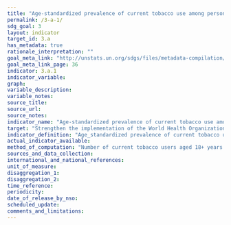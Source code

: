 ```yaml
---
title: "Age-standardized prevalence of current tobacco use among persons aged 15 years and older"
permalink: /3-a-1/
sdg_goal: 3
layout: indicator
target_id: 3.a
has_metadata: true
rationale_interpretation: ""
goal_meta_link: "http://unstats.un.org/sdgs/files/metadata-compilation/Metadata-Goal-3.pdf"
goal_meta_link_page: 36
indicator: 3.a.1
indicator_variable: 
graph: 
variable_description: 
variable_notes: 
source_title: 
source_url: 
source_notes: 
indicator_name: "Age-standardized prevalence of current tobacco use among persons aged 15 years and older"
target: "Strengthen the implementation of the World Health Organization Framework Convention on Tobacco Control in all countries, as appropriate."
indicator_definition: "Age_standardized prevalence of current tobacco use among persons aged 18+ years. 'Smoked tobacco products' include the consumption of cigarettes, bidis, cigars, cheroots, pipes, shisha (water pipes), fine_cut smoking articles (roll_your_own), krekets, and any other form of smoked tobacco. \n\"Smokeless tobacco\" includes moist snuff, plug, creamy snuff, dissolvables, dry snuff, gul, loose leaf, red tooth powder, snus, chimo, gutkha, khaini, gudakhu, zarda, quiwam, dohra, tuibur, nasway, naas/naswar, shammah, betel quid, toombak, pan (betel quid), iq'mik, mishri, tapkeer, tombol and any other tobacco product that is sniffed, held in the mouth, or chewed."
actual_indicator_available: 
method_of_computation: "Number of current tobacco users aged 18+ years. \"Current users\" include both daily and non_daily users of smoked or smokeless tobacco / All respondents of the survey aged 18+ years \nMethod of estimation \nNumber of respondents aged 18+ years currently using any tobacco product (smoked or smokeless)/(number of survey respondents aged 18+ years) x 100."
sources_and_data_collection: 
international_and_national_references: 
unit_of_measure: 
disaggregation_1: 
disaggregation_2: 
time_reference: 
periodicity: 
date_of_release_by_nso: 
scheduled_update: 
comments_and_limitations: 
---
```


